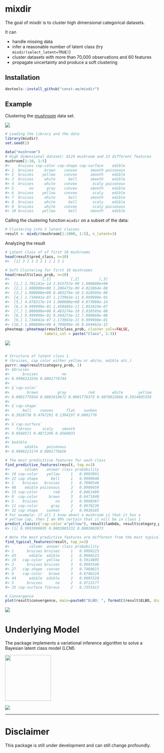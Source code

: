 <!-- README.md is generated from README.Rmd. Please edit that file -->
mixdir
======

The goal of mixdir is to cluster high dimensional categorical datasets.

It can

-   handle missing data
-   infer a reasonable number of latent class (try `mixdir(select_latent=TRUE)`)
-   cluster datasets with more than 70,000 observations and 60 features
-   propagate uncertainty and produce a soft clustering

Installation
------------

``` r
devtools::install_github("const-ae/mixdir")
```

Example
-------

Clustering the [mushroom](https://archive.ics.uci.edu/ml/datasets/mushroom) data set.

![](man/figures/README_plots/clustering_overview.png)

``` r
# Loading the library and the data
library(mixdir)
set.seed(1)

data("mushroom")
# High dimensional dataset: 8124 mushroom and 23 different features
mushroom[1:10, 1:5]
#>    bruises cap-color cap-shape cap-surface    edible
#> 1  bruises     brown    convex      smooth poisonous
#> 2  bruises    yellow    convex      smooth    edible
#> 3  bruises     white      bell      smooth    edible
#> 4  bruises     white    convex       scaly poisonous
#> 5       no      gray    convex      smooth    edible
#> 6  bruises    yellow    convex       scaly    edible
#> 7  bruises     white      bell      smooth    edible
#> 8  bruises     white      bell       scaly    edible
#> 9  bruises     white    convex       scaly poisonous
#> 10 bruises    yellow      bell      smooth    edible
```

Calling the clustering function `mixdir` on a subset of the data:

``` r
# Clustering into 3 latent classes
result <- mixdir(mushroom[1:1000, 1:5], n_latent=3)
```

Analyzing the result

``` r
# Latent class of of first 10 mushrooms
head(result$pred_class, n=10)
#>  [1] 3 1 1 3 2 1 1 1 3 1

# Soft Clustering for first 10 mushrooms
head(result$class_prob, n=10)
#>               [,1]         [,2]         [,3]
#>  [1,] 2.781141e-14 2.915757e-09 1.000000e+00
#>  [2,] 1.000000e+00 1.286473e-09 4.022864e-08
#>  [3,] 1.000000e+00 8.483274e-10 3.020595e-08
#>  [4,] 1.734041e-07 1.173963e-11 9.999998e-01
#>  [5,] 4.078317e-14 1.000000e+00 4.873989e-14
#>  [6,] 9.999999e-01 1.450405e-11 1.053419e-07
#>  [7,] 1.000000e+00 8.483274e-10 3.020595e-08
#>  [8,] 9.999999e-01 9.564273e-12 7.909668e-08
#>  [9,] 1.734041e-07 1.173963e-11 9.999998e-01
#> [10,] 1.000000e+00 4.799899e-16 8.694462e-15
pheatmap::pheatmap(result$class_prob, cluster_cols=FALSE,
                  labels_col = paste("Class", 1:3))
```

![](man/figures/README_plots/example-1.png)

``` r

# Structure of latent class 1
# (bruises, cap color either yellow or white, edible etc.)
purrr::map(result$category_prob, 1)
#> $bruises
#>      bruises           no 
#> 0.9998223256 0.0001776744 
#> 
#> $`cap-color`
#>        brown         gray          red        white       yellow 
#> 0.0001775934 0.0001819672 0.0001776373 0.4079822666 0.5914805356 
#> 
#> $`cap-shape`
#>      bell    convex      flat    sunken 
#> 0.3926736 0.4767291 0.1304197 0.0001776 
#> 
#> $`cap-surface`
#>   fibrous     scaly    smooth 
#> 0.0568571 0.4871396 0.4560033 
#> 
#> $edible
#>       edible    poisonous 
#> 0.9998223174 0.0001776826

# The most predicitive features for each class
find_predictive_features(result, top_n=3)
#>       column    answer class probability
#> 19 cap-color    yellow     1   0.9993991
#> 22 cap-shape      bell     1   0.9990948
#> 1    bruises   bruises     1   0.7090146
#> 48    edible poisonous     3   0.9980459
#> 15 cap-color       red     3   0.8461489
#> 9  cap-color     brown     3   0.6471848
#> 5    bruises        no     2   0.9990367
#> 11 cap-color      gray     2   0.9978226
#> 32 cap-shape    sunken     2   0.9936185
# For example: if all I know about a mushroom is that it has a
# yellow cap, then I am 99% certain that it will be in class 1
predict_class(c(`cap-color`="yellow"), result$lambda, result$category_prob)
#> [1] 0.9993990695 0.0003005332 0.0003003973

# Note the most predictive features are different from the most typical ones
find_typical_features(result, top_n=3)
#>         column  answer class probability
#> 1      bruises bruises     1   0.9998223
#> 43      edible  edible     1   0.9998223
#> 19   cap-color  yellow     1   0.5914805
#> 3      bruises bruises     3   0.9995546
#> 27   cap-shape  convex     3   0.7460615
#> 9    cap-color   brown     3   0.6746224
#> 44      edible  edible     2   0.9995310
#> 5      bruises      no     2   0.9713177
#> 35 cap-surface fibrous     2   0.7355413

# Convergence
plot(result$convergence, main=paste0("ELBO: ", formatC(result$ELBO, digits = 3)))
```

![](man/figures/README_plots/example-2.png)

Underlying Model
================

The package implements a variational inference algorithm to solve a Bayesian latent class model (LCM).

<img src="man/figures/README_plots/equations_model.png" align="center" style="height: 150px" >

![](man/figures/README_plots/model_plate_notation.png)

------------------------------------------------------------------------

Disclaimer
==========

This package is still under development and can still change profoundly.
